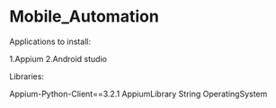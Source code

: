 # Mobile_Automation

Applications to install:

1.Appium
2.Android studio

Libraries:

Appium-Python-Client==3.2.1
AppiumLibrary 
String
OperatingSystem
